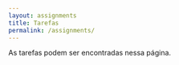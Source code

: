 ```yaml
---
layout: assignments
title: Tarefas
permalink: /assignments/
---
```

As tarefas podem ser encontradas nessa página. 
